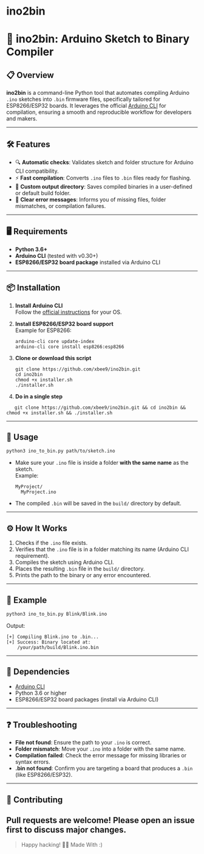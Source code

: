 # ino2bin
# 🚀 ino2bin: Arduino Sketch to Binary Compiler

## 📋 Overview

**ino2bin** is a command-line Python tool that automates compiling Arduino `.ino` sketches into `.bin` firmware files, specifically tailored for ESP8266/ESP32 boards. It leverages the official [Arduino CLI](https://arduino.github.io/arduino-cli/latest/) for compilation, ensuring a smooth and reproducible workflow for developers and makers.

---

## 🛠️ Features

- 🔍 **Automatic checks**: Validates sketch and folder structure for Arduino CLI compatibility.
- ⚡ **Fast compilation**: Converts `.ino` files to `.bin` files ready for flashing.
- 📂 **Custom output directory**: Saves compiled binaries in a user-defined or default build folder.
- 🛑 **Clear error messages**: Informs you of missing files, folder mismatches, or compilation failures.

---

## 🖥️ Requirements

- **Python 3.6+**
- **Arduino CLI** (tested with v0.30+)
- **ESP8266/ESP32 board package** installed via Arduino CLI

---

## 📦 Installation

1. **Install Arduino CLI**  
   Follow the [official instructions](https://arduino.github.io/arduino-cli/latest/installation/) for your OS.

2. **Install ESP8266/ESP32 board support**  
   Example for ESP8266:
   ```
   arduino-cli core update-index
   arduino-cli core install esp8266:esp8266
   ```

3. **Clone or download this script**  
   ```
   git clone https://github.com/xbee9/ino2bin.git
   cd ino2bin
   chmod +x installer.sh
   ./installer.sh
   ```
4. **Do in a single step**
```
   git clone https://github.com/xbee9/ino2bin.git && cd ino2bin && chmod +x installer.sh && ./installer.sh
```
---

## 🚚 Usage

```bash
python3 ino_to_bin.py path/to/sketch.ino
```

- Make sure your `.ino` file is inside a folder **with the same name** as the sketch.  
  Example:  
  ```
  MyProject/
    MyProject.ino
  ```

- The compiled `.bin` will be saved in the `build/` directory by default.

---

## ⚙️ How It Works

1. Checks if the `.ino` file exists.
2. Verifies that the `.ino` file is in a folder matching its name (Arduino CLI requirement).
3. Compiles the sketch using Arduino CLI.
4. Places the resulting `.bin` file in the `build/` directory.
5. Prints the path to the binary or any error encountered.

---

## 🧰 Example

```bash
python3 ino_to_bin.py Blink/Blink.ino
```
Output:
```
[+] Compiling Blink.ino to .bin...
[+] Success: Binary located at:
    /your/path/build/Blink.ino.bin
```

---
## 📝 Dependencies
- [Arduino CLI](https://arduino.github.io/arduino-cli/latest/)
- Python 3.6 or higher
- ESP8266/ESP32 board packages (install via Arduino CLI)
---
## ❓ Troubleshooting
- **File not found**: Ensure the path to your `.ino` is correct.
- **Folder mismatch**: Move your `.ino` into a folder with the same name.
- **Compilation failed**: Check the error message for missing libraries or syntax errors.
- **.bin not found**: Confirm you are targeting a board that produces a `.bin` (like ESP8266/ESP32).
---
## 🤝 Contributing
Pull requests are welcome! Please open an issue first to discuss major changes.
---
> Happy hacking! 🤖✨
> Made With :)
